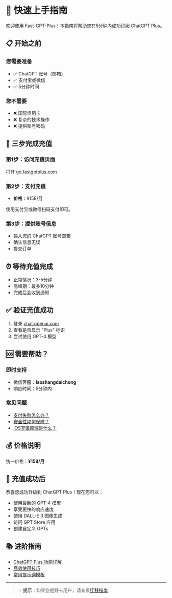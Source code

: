 # 🚀 快速上手指南

欢迎使用 Fast-GPT-Plus！本指南将帮助您在5分钟内成功订阅 ChatGPT Plus。

## 📋 开始之前

### 您需要准备
- ✅ ChatGPT 账号（邮箱）
- ✅ 支付宝或微信
- ✅ 5分钟时间

### 您不需要
- ❌ 国际信用卡
- ❌ 复杂的技术操作
- ❌ 提供账号密码

## 🎯 三步完成充值

### 第1步：访问充值页面
打开 [go.fastgptplus.com](https://go.fastgptplus.com)

### 第2步：支付充值
- **价格**：¥158/月

使用支付宝或微信扫码支付即可。

### 第3步：提供账号信息
- 输入您的 ChatGPT 账号邮箱
- 确认信息无误
- 提交订单

## ⏰ 等待充值完成

- 正常情况：3-5分钟
- 高峰期：最多10分钟
- 完成后会收到通知

## ✅ 验证充值成功

1. 登录 [chat.openai.com](https://chat.openai.com)
2. 查看是否显示 "Plus" 标识
3. 尝试使用 GPT-4 模型

## 🆘 需要帮助？

### 即时支持
- 微信客服：**laozhangdaichong**
- 响应时间：5分钟内

### 常见问题
- [支付失败怎么办？](/docs/payment-failure-solution/)
- [安全性如何保障？](/docs/safety-guarantee/)
- [iOS充值原理是什么？](/docs/ios-recharge-principle/)

## 💰 价格说明

统一价格：**¥158/月**

## 🎉 充值成功后

恭喜您成功升级到 ChatGPT Plus！现在您可以：

- 使用最新的 GPT-4 模型
- 享受更快的响应速度
- 使用 DALL-E 3 图像生成
- 访问 GPT Store 应用
- 创建自定义 GPTs

## 📚 进阶指南

- [ChatGPT Plus 功能详解](docs/chatgpt-plus-features.md)
- [高效使用技巧](docs/usage-tips.md)
- [常用提示词模板](docs/prompt-templates.md)

---

> 💡 **提示**：如果您是野卡用户，请查看[迁移指南](/docs/bewildcard-alternative/)